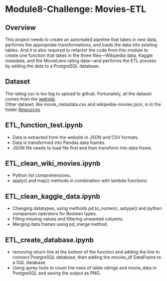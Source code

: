 # Module8-Challenge: Movies-ETL

## Overview
This project needs to create an automated pipeline that takes in new data, performs the appropriate transformations, and loads the data into existing tables. And it is also required to refactor the code from this module to create one function that takes in the three files—Wikipedia data, Kaggle metadata, and the MovieLens rating data—and performs the ETL process by adding the data to a PostgreSQL database.

## Dataset
The rating.csv is too big to upload to github. Fortunately, all the dataset comes from the [website](https://www.kaggle.com/rounakbanik/the-movies-dataset).  
Other dataset, like movie_metadata.csv and wikipedia-movies.json, is in the folder [Resources](https://github.com/cffhr99/Module8-Challenge/tree/main/Resources)

## ETL_function_test.ipynb
 - Data is extracted from the website in JSON and CSV formats.
 - Data is transformed into Pandas data frames.
 - JSON file needs to load file first and then transform into data frame.

## ETL_clean_wiki_movies.ipynb
 - Python list comprehensions.
 - apply() and map() methods in combination with lambda functions.

## ETL_clean_kaggle_data.ipynb
 - Changing datatypes, using methods pd.to_numeric, astype() and python comparison operators for Boolean types.
 - Filling missing values and filtering unwanted columns.
 - Merging data frames using pd_merge method.

## ETL_create_database.ipynb
 - removing return line at the bottom of the function and adding the line to connect PostgreSQL database, then adding the movies_df DataFrame to a SQL database.
 - Using qurey tools to count the rows of table ratings and movie_data in PostgreSQL and saving the output as PNG.

